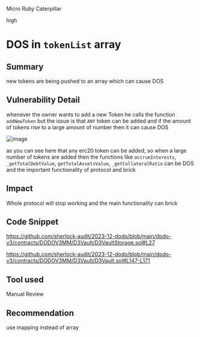 Micro Ruby Caterpillar

high

# DOS in `tokenList` array

## Summary
new tokens are being pushed to an array which can cause DOS

## Vulnerability Detail
whenever the owner wants to add a new Token he calls the function `addNewToken` but the issue is that `ANY` token can be added and if the amount of tokens rise to a large amount of number then it can cause DOS

![image](https://github.com/sherlock-audit/2023-12-dodo-Nabeel-javaid/assets/95472385/20b57ba1-bdb4-458f-892a-6367797c5c0f)

as you can see here that any erc20 token can be added, so when a large number of tokens are added then the functions like `accrueInterests`, `_getTotalDebtValue`, `getTotalAssetsValue`, `_getCollateralRatio` can be DOS and the important functionality of protocol and brick

## Impact
Whole protocol will stop working and the main functionality can brick

## Code Snippet
https://github.com/sherlock-audit/2023-12-dodo/blob/main/dodo-v3/contracts/DODOV3MM/D3Vault/D3VaultStorage.sol#L27

https://github.com/sherlock-audit/2023-12-dodo/blob/main/dodo-v3/contracts/DODOV3MM/D3Vault/D3Vault.sol#L147-L171



## Tool used

Manual Review

## Recommendation
use mapping instead of array

